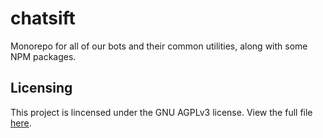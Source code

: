 # chatsift

Monorepo for all of our bots and their common utilities, along with some NPM packages.

## Licensing

This project is lincensed under the GNU AGPLv3 license. View the full file [here](./LICENSE).
